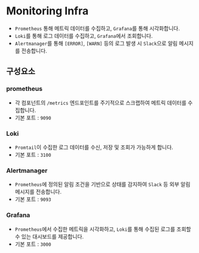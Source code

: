 # Monitoring Infra
- `Prometheus` 통해 메트릭 데이터를 수집하고, `Grafana`를 통해 시각화합니다.
- `Loki`를 통해 로그 데이터를 수집하고, `Grafana`에서 조회합니다.
- `Alertmanager`를 통해 `[ERROR]`, `[WARN]` 등의 로그 발생 시 `Slack`으로 알림 메시지를 전송합니다.

## 구성요소

### prometheus
- 각 컴포넌트의 `/metrics` 엔드포인트를 주기적으로 스크랩하여 메트릭 데이터를 수집합니다.
- 기본 포트 : `9090`


### Loki
- `Promtail`이 수집한 로그 데이터를 수신, 저장 및 조회가 가능하게 합니다.
- 기본 포트 : `3100`


### Alertmanager
- `Prometheus`에 정의된 알림 조건을 기반으로 상태를 감지하여 `Slack` 등 외부 알림 메시지를 전송합니다.
- 기본 포트 : `9093`


### Grafana
- `Prometheus`에서 수집한 메트릭을 시각화하고, `Loki`를 통해 수집된 로그를 조회할 수 있는 대시보드를 제공합니다.
- 기본 포트 : `3000`